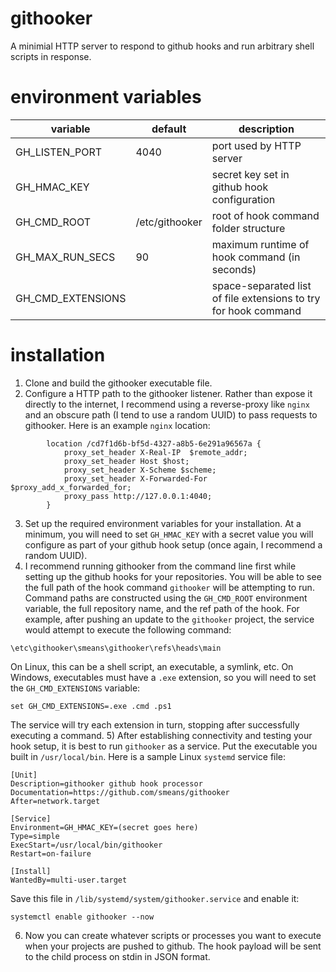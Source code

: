 # githooker
A minimial HTTP server to respond to github hooks and run arbitrary shell scripts in response.

# environment variables
variable | default | description
--- | --- | ---
GH_LISTEN_PORT | 4040 | port used by HTTP server
GH_HMAC_KEY | | secret key set in github hook configuration
GH_CMD_ROOT | /etc/githooker | root of hook command folder structure
GH_MAX_RUN_SECS | 90 | maximum runtime of hook command (in seconds)
GH_CMD_EXTENSIONS | | space-separated list of file extensions to try for hook command

# installation
1) Clone and build the githooker executable file.
2) Configure a HTTP path to the githooker listener. Rather than expose it directly to the internet, I recommend using a reverse-proxy like `nginx` and an obscure path (I tend to use a random UUID) to pass requests to githooker. Here is an example `nginx` location:
```
        location /cd7f1d6b-bf5d-4327-a8b5-6e291a96567a {
            proxy_set_header X-Real-IP  $remote_addr;
            proxy_set_header Host $host;
            proxy_set_header X-Scheme $scheme;
            proxy_set_header X-Forwarded-For $proxy_add_x_forwarded_for;
            proxy_pass http://127.0.0.1:4040;
        }
```
3) Set up the required environment variables for your installation. At a minimum, you will need to set `GH_HMAC_KEY` with a secret value you will configure as part of your github hook setup (once again, I recommend a random UUID).
4) I recommend running githooker from the command line first while setting up the github hooks for your repositories. You will be able to see the full path of the hook command `githooker` will be attempting to run. Command paths are constructed using the `GH_CMD_ROOT` environment variable, the full repository name, and the ref path of the hook. For example, after pushing an update to the `githooker` project, the service would attempt to execute the following command:
```
\etc\githooker\smeans\githooker\refs\heads\main
```
On Linux, this can be a shell script, an executable, a symlink, etc. On Windows, executables must have a `.exe` extension, so you will need to set the `GH_CMD_EXTENSIONS` variable:
```
set GH_CMD_EXTENSIONS=.exe .cmd .ps1
```
The service will try each extension in turn, stopping after successfully executing a command.
5) After establishing connectivity and testing your hook setup, it is best to run `githooker` as a service. Put the executable you built in `/usr/local/bin`. Here is a sample Linux `systemd` service file:

```
[Unit]
Description=githooker github hook processor
Documentation=https://github.com/smeans/githooker
After=network.target

[Service]
Environment=GH_HMAC_KEY=(secret goes here)
Type=simple
ExecStart=/usr/local/bin/githooker
Restart=on-failure

[Install]
WantedBy=multi-user.target
```

Save this file in `/lib/systemd/system/githooker.service` and enable it:

```
systemctl enable githooker --now
```
6) Now you can create whatever scripts or processes you want to execute when your projects are pushed to github. The hook payload will be sent to the child process on stdin in JSON format.
